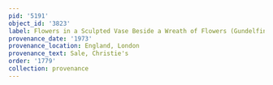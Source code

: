 ```yaml
---
pid: '5191'
object_id: '3823'
label: Flowers in a Sculpted Vase Beside a Wreath of Flowers (Gundelfingen)
provenance_date: '1973'
provenance_location: England, London
provenance_text: Sale, Christie's
order: '1779'
collection: provenance
---
```

